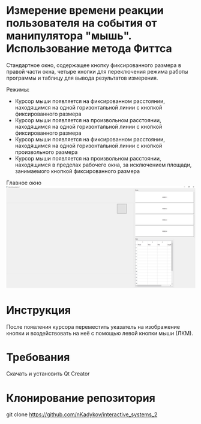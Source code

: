# Измерение времени реакции пользователя на события от манипулятора "мышь". Использование метода Фиттса
Стандартное окно, содержащее кнопку фиксированного размера в правой части окна, четыре кнопки для переключения режима работы программы и таблицу для вывода результатов измерения.

Режимы:
- Курсор мыши появляется на фиксированном расстоянии, находящимся на одной горизонтальной линии с кнопкой фиксированного размера
- Курсор мыши появляется на произвольном расстоянии, находящимся на одной горизонтальной линии с кнопкой фиксированного размера
- Курсор мыши появляется на фиксированном расстоянии, находящимся на одной горизонтальной линии с кнопкой произвольного размера
- Курсор мыши появляется на произвольном расстоянии, находящимся в пределах рабочего окна, за исключением площади, занимаемого кнопкой фиксированного размера

Главное окно
![screenshot](screenshot/window.jpg)

# Инструкция
После появления курсора переместить указатель на изображение кнопки и воздействовать на неё с помощью левой кнопки мыши (ЛКМ).

# Требования
Скачать и установить Qt Creator

# Клонирование репозитория
git clone https://github.com/nKadykov/interactive_systems_2
